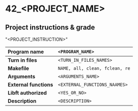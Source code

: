 # 42_<PROJECT_NAME>

## Project instructions & grade

"<PROJECT_INSTRUCTION>"

| Program name | `<PROGRAM_NAME>` |
|:--- |:--- |
| **Turn in files** | `<TURN_IN_FILES_NAMES>` |
| **Makefile** | `NAME, all, clean, fclean, re` |
| **Arguments** | `<ARGUMENTS_NAME>` |
| **External functions** | `<EXTERNAL_FUNCTIONS_NAAMES>`|
| **Libft authorized** | `<YES_OR_NO>` |
| **Description** | `<DESCRIPTION>` |
